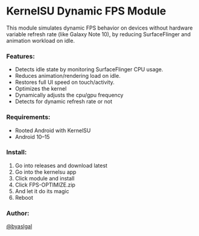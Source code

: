 # KernelSU Dynamic FPS Module

This module simulates dynamic FPS behavior on devices without hardware variable refresh rate (like Galaxy Note 10), by reducing SurfaceFlinger and animation workload on idle.

### Features:
- Detects idle state by monitoring SurfaceFlinger CPU usage.
- Reduces animation/rendering load on idle.
- Restores full UI speed on touch/activity.
- Optimizes the kernel
- Dynamically adjusts the cpu/gpu frequency
- Detects for dynamic refresh rate or not

### Requirements:
- Rooted Android with KernelSU
- Android 10–15

### Install:
1. Go into releases and download latest
2. Go into the kernelsu app
3. Click module and install
4. Click FPS-OPTIMIZE.zip
5. And let it do its magic
6. Reboot

### Author:
[@byaslgal](https://github.com/byasalgal)
